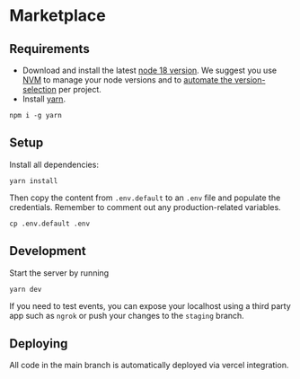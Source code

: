 # Marketplace

## Requirements

- Download and install the latest [node 18 version](https://nodejs.org/es/download/).
  We suggest you use [NVM](https://github.com/nvm-sh/nvm) to manage your node versions and to [automate the version-selection](https://github.com/nvm-sh/nvm#deeper-shell-integration) per project.
- Install [yarn](https://classic.yarnpkg.com/lang/en/docs/install/#mac-stable).

```shell
npm i -g yarn
```

## Setup

Install all dependencies:

```shell
yarn install
```

Then copy the content from `.env.default` to an `.env` file and populate the credentials. Remember to comment out any production-related variables.

```shell
cp .env.default .env
```

## Development

Start the server by running

```shell
yarn dev
```

If you need to test events, you can expose your localhost using a third party app such as `ngrok` or push your changes to the `staging` branch.

## Deploying

All code in the main branch is automatically deployed via vercel integration.
